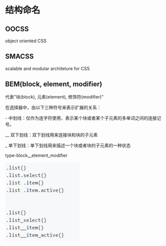 # 结构命名

## OOCSS

object oriented CSS

## SMACSS

scalable and modular architeture for CSS

## BEM(block, element, modifier)

代表"块(block), 元素(element), 修饰符(modifier)"

在选择器中，由以下三种符号来表示扩展的关系：

\- 中划线：仅作为连字符使用，表示某个块或者某个子元素的多单词之间的连接记号。

\_\_ 双下划线：双下划线用来连接块和块的子元素

\_ 单下划线：单下划线用来描述一个块或者块的子元素的一种状态

type-block\_\_element_modifier

![示例](../images/c3d45eba68e71bf2579bdd38e83e4c18.png)
